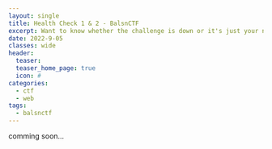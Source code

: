 ```yaml
---
layout: single
title: Health Check 1 & 2 - BalsnCTF
excerpt: Want to know whether the challenge is down or it's just your network down? Want to know who to send a message when you want to contact an admin of some challenges? Take a look at our "fastest" Health Check API in the world!
date: 2022-9-05
classes: wide
header:
  teaser: 
  teaser_home_page: true
  icon: #
categories:
  - ctf
  - web
tags:  
  - balsnctf
---
```



comming soon...

